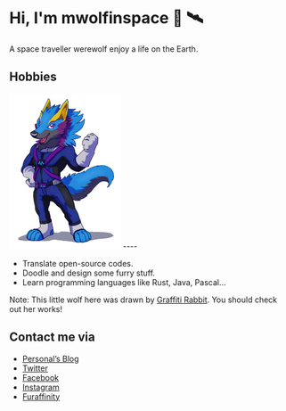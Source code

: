 Hi, I'm mwolfinspace 🐺 :artificial_satellite:
====================

A space traveller werewolf enjoy a life on the Earth.

Hobbies
----

<img src="img/MWolf.png" width="200">
----

+ Translate open-source codes.
+ Doodle and design some furry stuff.
+ Learn programming languages like Rust, Java, Pascal…

Note: This little wolf here was drawn by [Graffiti Rabbit](https://twitter.com/graffiti_rabbit). You should check out her works!

Contact me via
---

- [Personal’s Blog](https://xedryk.tumblr.com)
- [Twitter](https://twitter.com/mwolfinspace)
- [Facebook](https://www.facebook.com/xedrykthedragon/)
- [Instagram](https://www.instagram.com/xedryk/)
- [Furaffinity](https://www.furaffinity.net/user/1234hdpa/)

